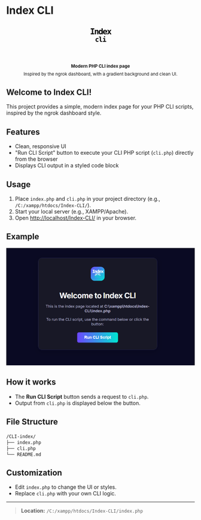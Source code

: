 # Index CLI

<p align="center">
<svg width='64' height='64' viewBox='0 0 64 64' style='margin-bottom:18px;' xmlns='http://www.w3.org/2000/svg'><defs><linearGradient id='cli-grad' x1='0' y1='0' x2='1' y2='1'><stop offset='0%' stop-color='%236c47ff'/><stop offset='100%' stop-color='%2300e6d0'/></linearGradient></defs><rect x='0' y='0' width='64' height='64' rx='18' fill='url(%23cli-grad)'/><g><path d='M20 38c7-3 17-3 24 0' stroke='%23fff' stroke-width='3.2' fill='none' stroke-linecap='round'></path><path d='M22 32c6-2 14-2 20 0' stroke='%23e6e6ff' stroke-width='2.2' fill='none' stroke-linecap='round'></path><path d='M24 27c5-1 11-1 16 0' stroke='%2300e6d0' stroke-width='1.6' fill='none' stroke-linecap='round'></path></g><text x='50%' y='28' text-anchor='middle' font-size='22' font-family='Fira Mono, Consolas, monospace' fill='%23fff' font-weight='bold' letter-spacing='-2'>Index</text><text x='50%' y='48' text-anchor='middle' font-size='18' font-family='Fira Mono, Consolas, monospace' fill='%2300e6d0' font-weight='bold' letter-spacing='-1'>cli</text></svg>
</p>

<div align="center">
    <sub>
        <b>Modern PHP CLI index page</b><br>
        Inspired by the ngrok dashboard, with a gradient background and clean UI.
    </sub>
</div>

## Welcome to **Index CLI**!

This project provides a simple, modern index page for your PHP CLI scripts, inspired by the ngrok dashboard style.

## Features

- Clean, responsive UI
- "Run CLI Script" button to execute your CLI PHP script (`cli.php`) directly from the browser
- Displays CLI output in a styled code block

## Usage

1. Place `index.php` and `cli.php` in your project directory (e.g., `/C:/xampp/htdocs/Index-CLI/`).
2. Start your local server (e.g., XAMPP/Apache).
3. Open [http://localhost/Index-CLI/](http://localhost/Index-CLI/) in your browser.

## Example

![Screenshot of Index CLI UI](screenshot.png)

## How it works

- The **Run CLI Script** button sends a request to `cli.php`.
- Output from `cli.php` is displayed below the button.

## File Structure

```
/CLI-index/
├── index.php
├── cli.php
└── README.md
```

## Customization

- Edit `index.php` to change the UI or styles.
- Replace `cli.php` with your own CLI logic.

---

> **Location:** `/C:/xampp/htdocs/Index-CLI/index.php`